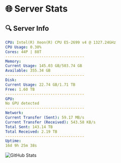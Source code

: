 # 🌐 Server Stats
## 🔍 Server Info
```yaml
CPU: Intel(R) Xeon(R) CPU E5-2699 v4 @ 1327.24GHz
CPU Usage: 0.30%
Cores: 44P | 88T
-----------------------------------
Memory:
Current Usage: 145.03 GB/503.74 GB
Available: 355.34 GB
-----------------------------------
Disk:
Current Usage: 22.74 GB/1.71 TB
Free: 1.60 TB
-----------------------------------
GPU:
No GPU detected
-----------------------------------
Network:
Current Transfer (Sent): 59.17 MB/s
Current Transfer (Received): 543.58 KB/s
Total Sent: 143.14 TB
Total Received: 2.19 TB
-----------------------------------
Uptime:
16d 9h 25m 38s
```
![GitHub Stats](https://img.shields.io/badge/Updated-2025-02-24_08:08:56-blue)